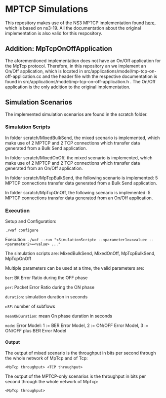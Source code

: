 # MPTCP Simulations

This repository makes use of the NS3 MPTCP implementation found [here](https://github.com/mkheirkhah/amp), which is based on ns3-19.
All the documentation about the original implementation is also valid for this respository.

## Addition: MpTcpOnOffApplication
The aforementioned implementation does not have an On/Off application for the MpTcp protocol. Therefore, in this repository an we implement an On/Off application, which is located in src/applications/model/mp-tcp-on-off-application.cc and the header file with the respective documentation is found in src/applications/model/mp-tcp-on-off-application.h . The On/Off application is the only addition to the original implementation.

## Simulation Scenarios
The implemented simulation scenarios are found in the scratch folder.

### Simulation Scripts
In folder scratch/MixedBulkSend, the mixed scenario is implemented, which make use of 2 MPTCP and 2 TCP connections which transfer data generated from a Bulk Send application.

In folder scratch/MixedOnOff, the mixed scenario is implemented, which make use of 2 MPTCP and 2 TCP connections which transfer data generated from an On/Off application.
 
In folder scratch/MpTcpBulkSend, the following scenario is implemented: 5 MPTCP connections transfer data generated from a Bulk Send application.

In folder scratch/MpTcpOnOff, the following scenario is implemented: 5 MPTCP connections transfer data generated from an On/Off application.

### Execution
Setup and Configuration:

````./waf configure````

Execution:
````./waf --run "<SimulationScript> --<parameter1>=<value> --<parameter2>=<value> ..."````

The simulation scripts are: MixedBulkSend, MixedOnOff, MpTcpBulkSend, MpTcpOnOff

Multiple parameters can be used at a time, the valid parameters are:

````ber````: Bit Error Ratio during the OFF phase

````per````: Packet Error Ratio during the ON phase

````duration````: simulation duration in seconds

````nSF````: number of subflows

````meanONDuration````: mean On phase duration in seconds

````mode````: Error Model: 1 := BER Error Model, 2 := ON/OFF Error Model, 3 := ON/OFF plus BER Error Model

#### Output
The output of mixed scenario is the throughput in bits per second through the whole network of MpTcp and of Tcp:

````<MpTcp throughput> <TCP throughput> ````

The output of the MPTCP-only scenarios is the throughput in bits per second through the whole network of MpTcp:

````<MpTcp throughput> ````
